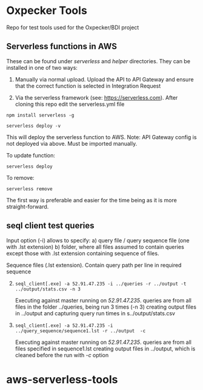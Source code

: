 # Oxpecker Tools

Repo for test tools used for the Oxpecker/BDI project

## Serverless functions in AWS

These can be found under *serverless* and *helper* directories. They can be installed in one of two ways:

1. Manually via normal upload. Upload the API to API Gateway and ensure that the correct function is selected in Integration Request

2. Via the serverless framework (see: https://serverless.com). After cloning this repo edit the serverless.yml file
```
npm install serverless -g
```
```
serverless deploy -v
```
This will deploy the serverless function to AWS.
Note: API Gateway config is not deployed via above. Must be imported manually.

To update function:

```
serverless deploy
```

To remove:

```
serverless remove
```

The first way is preferable and easier for the time being as it is more straight-forward. 

## seql client test queries

Input option (-i)  allows to specify:
     a) query file / query sequence file (one with .lst extension)
     b) folder, where all files assumed to contain queries except those with .lst extension containing sequence of files.

Sequence files (.lst extension).
   Contain query path per line in required sequence


2. `seql_client[.exe] -a 52.91.47.235 -i ../queries -r ../output -t ../output/stats.csv -n 3` 
     
	Executing against master running on  *52.91.47.235*.
     queries are from all files in the folder ../queries, being run 3 times (-n 3)
     creating output files in ../output
     and capturing query run times in s../output/stats.csv


3. `seql_client[.exe] -a 52.91.47.235 -i ../query_sequence/sequence1.lst -r ../output  -c`

     Executing against master running on  *52.91.47.235*.
     queries are from all files specified in sequence1.lst
     creating output files in ../output, which is cleaned before the run with *-c* option
# aws-serverless-tools
